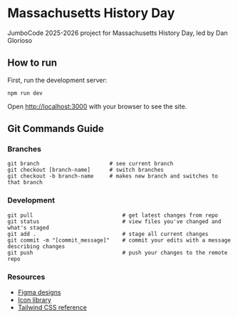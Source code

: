 # Massachusetts History Day

JumboCode 2025-2026 project for Massachusetts History Day, led by Dan Glorioso

## How to run

First, run the development server:

```
npm run dev
```

Open [http://localhost:3000](http://localhost:3000) with your browser to see the site.

## Git Commands Guide

### Branches

```
git branch                      # see current branch
git checkout [branch-name]      # switch branches
git checkout -b branch-name     # makes new branch and switches to that branch
```

### Development

```
git pull                            # get latest changes from repo
git status                          # view files you've changed and what's staged
git add .                           # stage all current changes
git commit -m "[commit_message]"    # commit your edits with a message describing changes
git push                            # push your changes to the remote repo
```

### Resources

- [Figma designs](https://www.figma.com/design/hxC6tNqUqfygC7GOz8fcPG/JumboCode-MHD-Website?node-id=88-4&t=IUVvK9gpNHKHO04m-1)
- [Icon library](https://lucide.dev)
- [Tailwind CSS reference](https://tailwindcss.com)
